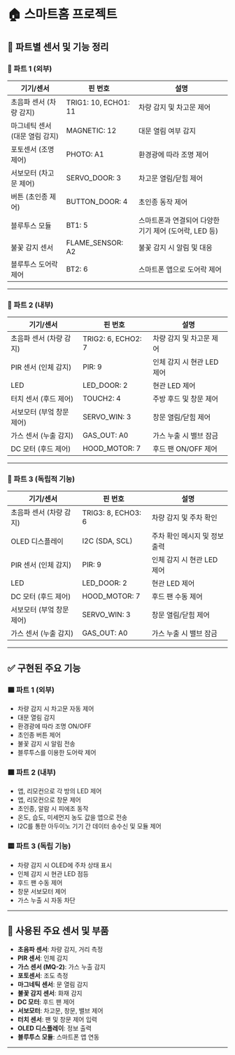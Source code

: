 
# 🏠 스마트홈 프로젝트

## 📌 파트별 센서 및 기능 정리

### 🔹 파트 1 (외부)
| 기기/센서 | 핀 번호 | 설명 |
|-----------|---------|------|
| 초음파 센서 (차량 감지) | TRIG1: 10, ECHO1: 11 | 차량 감지 및 차고문 제어 |
| 마그네틱 센서 (대문 열림 감지) | MAGNETIC: 12 | 대문 열림 여부 감지 |
| 포토센서 (조명 제어) | PHOTO: A1 | 환경광에 따라 조명 제어 |
| 서보모터 (차고문 제어) | SERVO_DOOR: 3 | 차고문 열림/닫힘 제어 |
| 버튼 (초인종 제어) | BUTTON_DOOR: 4 | 초인종 동작 제어 |
| 블루투스 모듈 | BT1: 5 | 스마트폰과 연결되어 다양한 기기 제어 (도어락, LED 등) |
| 불꽃 감지 센서 | FLAME_SENSOR: A2 | 불꽃 감지 시 알림 및 대응 |
| 블루투스 도어락 제어 | BT2: 6 | 스마트폰 앱으로 도어락 제어 |

---

### 🔹 파트 2 (내부)
| 기기/센서 | 핀 번호 | 설명 |
|-----------|---------|------|
| 초음파 센서 (차량 감지) | TRIG2: 6, ECHO2: 7 | 차량 감지 및 차고문 제어 |
| PIR 센서 (인체 감지) | PIR: 9 | 인체 감지 시 현관 LED 제어 |
| LED | LED_DOOR: 2 | 현관 LED 제어 |
| 터치 센서 (후드 제어) | TOUCH2: 4 | 주방 후드 및 창문 제어 |
| 서보모터 (부엌 창문 제어) | SERVO_WIN: 3 | 창문 열림/닫힘 제어 |
| 가스 센서 (누출 감지) | GAS_OUT: A0 | 가스 누출 시 밸브 잠금 |
| DC 모터 (후드 제어) | HOOD_MOTOR: 7 | 후드 팬 ON/OFF 제어 |

---

### 🔹 파트 3 (독립적 기능)
| 기기/센서 | 핀 번호 | 설명 |
|-----------|---------|------|
| 초음파 센서 (차량 감지) | TRIG3: 8, ECHO3: 6 | 차량 감지 및 주차 확인 |
| OLED 디스플레이 | I2C (SDA, SCL) | 주차 확인 메시지 및 정보 출력 |
| PIR 센서 (인체 감지) | PIR: 9 | 인체 감지 시 현관 LED 제어 |
| LED | LED_DOOR: 2 | 현관 LED 제어 |
| DC 모터 (후드 제어) | HOOD_MOTOR: 7 | 후드 팬 수동 제어 |
| 서보모터 (부엌 창문 제어) | SERVO_WIN: 3 | 창문 열림/닫힘 제어 |
| 가스 센서 (누출 감지) | GAS_OUT: A0 | 가스 누출 시 밸브 잠금 |

---

## ✅ 구현된 주요 기능

### 🟦 파트 1 (외부)
- 차량 감지 시 차고문 자동 제어
- 대문 열림 감지
- 환경광에 따라 조명 ON/OFF
- 초인종 버튼 제어
- 불꽃 감지 시 알림 전송
- 블루투스를 이용한 도어락 제어

### 🟩 파트 2 (내부)
- 앱, 리모컨으로 각 방의 LED 제어
- 앱, 리모컨으로 창문 제어
- 초인종, 알람 시 피에조 동작
- 온도, 습도, 미세먼지 농도 값을 앱으로 전송
- I2C를 통한 아두이노 기기 간 데이터 송수신 및 모듈 제어

### 🟨 파트 3 (독립 기능)
- 차량 감지 시 OLED에 주차 상태 표시
- 인체 감지 시 현관 LED 점등
- 후드 팬 수동 제어
- 창문 서보모터 제어
- 가스 누출 시 자동 차단

---

## 🔧 사용된 주요 센서 및 부품

- **초음파 센서**: 차량 감지, 거리 측정
- **PIR 센서**: 인체 감지
- **가스 센서 (MQ-2)**: 가스 누출 감지
- **포토센서**: 조도 측정
- **마그네틱 센서**: 문 열림 감지
- **불꽃 감지 센서**: 화재 감지
- **DC 모터**: 후드 팬 제어
- **서보모터**: 차고문, 창문, 밸브 제어
- **터치 센서**: 팬 및 창문 제어 입력
- **OLED 디스플레이**: 정보 출력
- **블루투스 모듈**: 스마트폰 앱 연동

---

